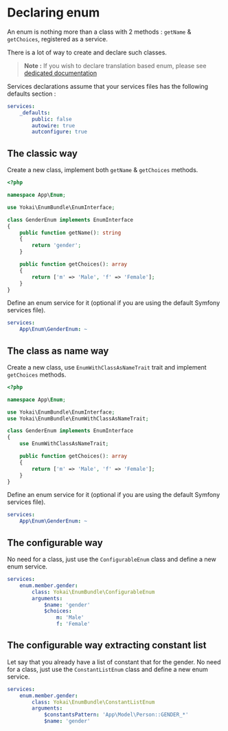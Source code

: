 Declaring enum
==============

An enum is nothing more than a class with 2 methods : `getName` & `getChoices`, registered as a service.

There is a lot of way to create and declare such classes.

> **Note :** If you wish to declare translation based enum, 
> please see [dedicated documentation](declaring-translated-enum.md)

Services declarations assume that your services files has the following defaults section :

```yaml
services:
    _defaults:
        public: false
        autowire: true
        autconfigure: true
```


The classic way
---------------

Create a new class, implement both `getName` & `getChoices` methods.

```php
<?php

namespace App\Enum;

use Yokai\EnumBundle\EnumInterface;

class GenderEnum implements EnumInterface
{
    public function getName(): string
    {
        return 'gender';
    }

    public function getChoices(): array
    {
        return ['m' => 'Male', 'f' => 'Female'];
    }
}
```

Define an enum service for it (optional if you are using the default Symfony services file).

```yaml
services:
    App\Enum\GenderEnum: ~
```


The class as name way
---------------------

Create a new class, use `EnumWithClassAsNameTrait` trait and implement `getChoices` methods.

```php
<?php

namespace App\Enum;

use Yokai\EnumBundle\EnumInterface;
use Yokai\EnumBundle\EnumWithClassAsNameTrait;

class GenderEnum implements EnumInterface
{
    use EnumWithClassAsNameTrait;

    public function getChoices(): array
    {
        return ['m' => 'Male', 'f' => 'Female'];
    }
}
```

Define an enum service for it (optional if you are using the default Symfony services file).

```yaml
services:
    App\Enum\GenderEnum: ~
```


The configurable way
--------------------

No need for a class, just use the `ConfigurableEnum` class and define a new enum service.

```yaml
services:
    enum.member.gender:
        class: Yokai\EnumBundle\ConfigurableEnum
        arguments:
            $name: 'gender'
            $choices: 
                m: 'Male'
                f: 'Female'
```


The configurable way extracting constant list
--------------------

Let say that you already have a list of constant that for the gender.
No need for a class, just use the `ConstantListEnum` class and define a new enum service.

```yaml
services:
    enum.member.gender:
        class: Yokai\EnumBundle\ConstantListEnum
        arguments:
            $constantsPattern: 'App\Model\Person::GENDER_*'
            $name: 'gender'
```
